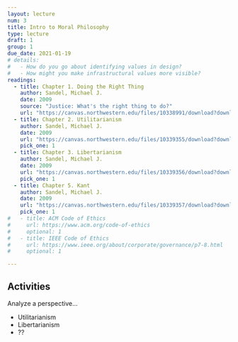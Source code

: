 ```yaml
---
layout: lecture
num: 3
title: Intro to Moral Philosophy
type: lecture
draft: 1
group: 1
due_date: 2021-01-19
# details: 
#   - How do you go about identifying values in design?
#   - How might you make infrastructural values more visible?
readings:
  - title: Chapter 1. Doing the Right Thing
    author: Sandel, Michael J.
    date: 2009
    source: "Justice: What's the right thing to do?"
    url: "https://canvas.northwestern.edu/files/10338991/download?download_frd=1"
  - title: Chapter 2. Utilitarianism
    author: Sandel, Michael J.
    date: 2009
    url: "https://canvas.northwestern.edu/files/10339355/download?download_frd=1"
    pick_one: 1
  - title: Chapter 3. Libertarianism
    author: Sandel, Michael J.
    date: 2009
    url: "https://canvas.northwestern.edu/files/10339356/download?download_frd=1"
    pick_one: 1
  - title: Chapter 5. Kant
    author: Sandel, Michael J.
    date: 2009
    url: "https://canvas.northwestern.edu/files/10339357/download?download_frd=1"
    pick_one: 1
#   - title: ACM Code of Ethics
#     url: https://www.acm.org/code-of-ethics
#     optional: 1
#   - title: IEEE Code of Ethics
#     url: https://www.ieee.org/about/corporate/governance/p7-8.html
#     optional: 1

---
```


## Activities
Analyze a perspective...

* Utilitarianism
* Libertarianism
* ??
